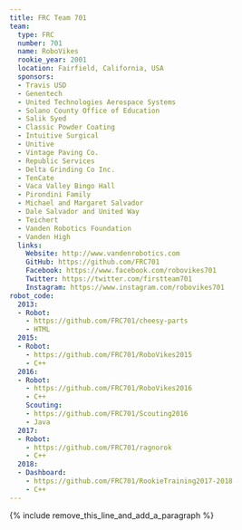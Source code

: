 ```yaml
---
title: FRC Team 701
team:
  type: FRC
  number: 701
  name: RoboVikes
  rookie_year: 2001
  location: Fairfield, California, USA
  sponsors:
  - Travis USD
  - Genentech
  - United Technologies Aerospace Systems
  - Solano County Office of Education
  - Salik Syed
  - Classic Powder Coating
  - Intuitive Surgical
  - Unitive
  - Vintage Paving Co.
  - Republic Services
  - Delta Grinding Co Inc.
  - TenCate
  - Vaca Valley Bingo Hall
  - Pirondini Family
  - Michael and Margaret Salvador
  - Dale Salvador and United Way
  - Teichert
  - Vanden Robotics Foundation
  - Vanden High
  links:
    Website: http://www.vandenrobotics.com
    GitHub: https://github.com/FRC701
    Facebook: https://www.facebook.com/robovikes701
    Twitter: https://twitter.com/firstteam701
    Instagram: https://www.instagram.com/robovikes701
robot_code:
  2013:
  - Robot:
    - https://github.com/FRC701/cheesy-parts
    - HTML
  2015:
  - Robot:
    - https://github.com/FRC701/RoboVikes2015
    - C++
  2016:
  - Robot:
    - https://github.com/FRC701/RoboVikes2016
    - C++
    Scouting:
    - https://github.com/FRC701/Scouting2016
    - Java
  2017:
  - Robot:
    - https://github.com/FRC701/ragnorok
    - C++
  2018:
  - Dashboard:
    - https://github.com/FRC701/RookieTraining2017-2018
    - C++
---
```


{% include remove_this_line_and_add_a_paragraph %}